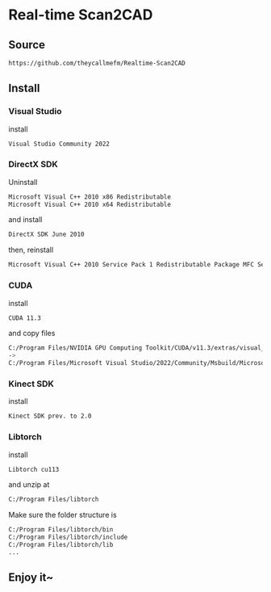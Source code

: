 # Real-time Scan2CAD

## Source

```bash
https://github.com/theycallmefm/Realtime-Scan2CAD
```

## Install

### Visual Studio

install

```bash
Visual Studio Community 2022
```

### DirectX SDK

Uninstall

```bash
Microsoft Visual C++ 2010 x86 Redistributable
Microsoft Visual C++ 2010 x64 Redistributable
```

and install

```bash
DirectX SDK June 2010
```

then, reinstall

```bash
Microsoft Visual C++ 2010 Service Pack 1 Redistributable Package MFC Security Update
```

### CUDA

install

```bash
CUDA 11.3
```

and copy files

```bash
C:/Program Files/NVIDIA GPU Computing Toolkit/CUDA/v11.3/extras/visual_studio_integration/MSBuildExtensions/*
->
C:/Program Files/Microsoft Visual Studio/2022/Community/Msbuild/Microsoft/VC/v170/BuildCustomizations/
```

### Kinect SDK

install

```bash
Kinect SDK prev. to 2.0
```

### Libtorch

install

```bash
Libtorch cu113
```

and unzip at

```bash
C:/Program Files/libtorch
```

Make sure the folder structure is

```bash
C:/Program Files/libtorch/bin
C:/Program Files/libtorch/include
C:/Program Files/libtorch/lib
...
```

## Enjoy it~
